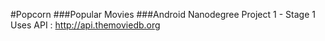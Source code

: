 #Popcorn 
###Popular Movies
###Android Nanodegree Project 1 - Stage 1
Uses API : http://api.themoviedb.org
